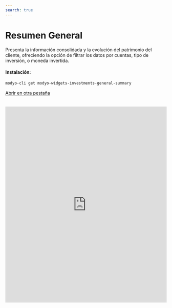 ```yaml
---
search: true
---
```


# Resumen General

Presenta la información consolidada y la evolución del patrimonio del cliente, ofreciendo la opción de filtrar los datos por cuentas, tipo de inversión, o moneda invertida.

#### Instalación:

```bash
modyo-cli get modyo-widgets-investments-general-summary
```

[Abrir en otra pestaña](https://widgets-es.modyo.com/inversiones/resumen-general)

<iframe id="widgetFrame" src="https://widgets-es.modyo.com/inversiones/resumen-general" width="100%"  frameBorder="0"  style="min-height:612px;overflow:auto;margin-top:20px;"/>

| Funcionalidad          | Descripción                                                                                                                                                                                                                               |
|------------------------|-------------------------------------------------------------------------------------------------------------------------------------------------------------------------------------------------------------------------------------------|
| Patrimonio Consolidado | Muestra la información consolidada del patrimonio total del cliente al cierre del día anterior. Entrega un resumen del patrimonio invertido por el cliente, visualizado cuentas, productos, y la moneda en al que se realiza la operación. |
| Evolución Mensual      | Presenta el patrimonio inicial y final del mes seleccionado, junto a los movimientos del mes (aportes, rescates, cambios patrimoniales).                                                                                                  |
| Evolución Anual        | Muestra una comparación entre la evolución del patrimonio en el año actual a la fecha (YTD) y la evolución de la inversión durante el año anterior (desde el inicio a final del año).                                                     |
